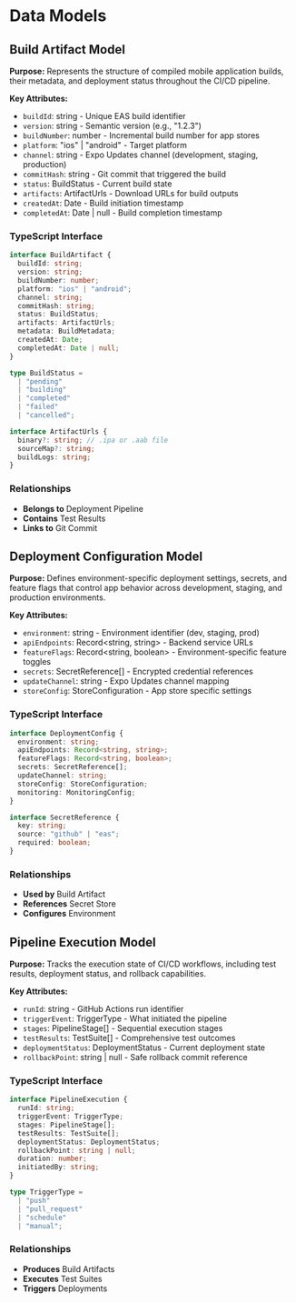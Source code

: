 # Data Models

## Build Artifact Model

**Purpose:** Represents the structure of compiled mobile application builds, their metadata, and deployment status throughout the CI/CD pipeline.

**Key Attributes:**
- `buildId`: string - Unique EAS build identifier
- `version`: string - Semantic version (e.g., "1.2.3")
- `buildNumber`: number - Incremental build number for app stores
- `platform`: "ios" | "android" - Target platform
- `channel`: string - Expo Updates channel (development, staging, production)
- `commitHash`: string - Git commit that triggered the build
- `status`: BuildStatus - Current build state
- `artifacts`: ArtifactUrls - Download URLs for build outputs
- `createdAt`: Date - Build initiation timestamp
- `completedAt`: Date | null - Build completion timestamp

### TypeScript Interface

```typescript
interface BuildArtifact {
  buildId: string;
  version: string;
  buildNumber: number;
  platform: "ios" | "android";
  channel: string;
  commitHash: string;
  status: BuildStatus;
  artifacts: ArtifactUrls;
  metadata: BuildMetadata;
  createdAt: Date;
  completedAt: Date | null;
}

type BuildStatus = 
  | "pending" 
  | "building" 
  | "completed" 
  | "failed" 
  | "cancelled";

interface ArtifactUrls {
  binary?: string; // .ipa or .aab file
  sourceMap?: string;
  buildLogs: string;
}
```

### Relationships
- **Belongs to** Deployment Pipeline
- **Contains** Test Results
- **Links to** Git Commit

## Deployment Configuration Model

**Purpose:** Defines environment-specific deployment settings, secrets, and feature flags that control app behavior across development, staging, and production environments.

**Key Attributes:**
- `environment`: string - Environment identifier (dev, staging, prod)
- `apiEndpoints`: Record<string, string> - Backend service URLs
- `featureFlags`: Record<string, boolean> - Environment-specific feature toggles
- `secrets`: SecretReference[] - Encrypted credential references
- `updateChannel`: string - Expo Updates channel mapping
- `storeConfig`: StoreConfiguration - App store specific settings

### TypeScript Interface

```typescript
interface DeploymentConfig {
  environment: string;
  apiEndpoints: Record<string, string>;
  featureFlags: Record<string, boolean>;
  secrets: SecretReference[];
  updateChannel: string;
  storeConfig: StoreConfiguration;
  monitoring: MonitoringConfig;
}

interface SecretReference {
  key: string;
  source: "github" | "eas";
  required: boolean;
}
```

### Relationships
- **Used by** Build Artifact
- **References** Secret Store
- **Configures** Environment

## Pipeline Execution Model

**Purpose:** Tracks the execution state of CI/CD workflows, including test results, deployment status, and rollback capabilities.

**Key Attributes:**
- `runId`: string - GitHub Actions run identifier
- `triggerEvent`: TriggerType - What initiated the pipeline
- `stages`: PipelineStage[] - Sequential execution stages
- `testResults`: TestSuite[] - Comprehensive test outcomes
- `deploymentStatus`: DeploymentStatus - Current deployment state
- `rollbackPoint`: string | null - Safe rollback commit reference

### TypeScript Interface

```typescript
interface PipelineExecution {
  runId: string;
  triggerEvent: TriggerType;
  stages: PipelineStage[];
  testResults: TestSuite[];
  deploymentStatus: DeploymentStatus;
  rollbackPoint: string | null;
  duration: number;
  initiatedBy: string;
}

type TriggerType = 
  | "push" 
  | "pull_request" 
  | "schedule" 
  | "manual";
```

### Relationships
- **Produces** Build Artifacts
- **Executes** Test Suites
- **Triggers** Deployments
